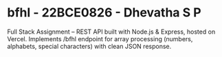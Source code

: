 # bfhl - 22BCE0826 - Dhevatha S P
Full Stack Assignment – REST API built with Node.js &amp; Express, hosted on Vercel. Implements /bfhl endpoint for array processing (numbers, alphabets, special characters) with clean JSON response.  
